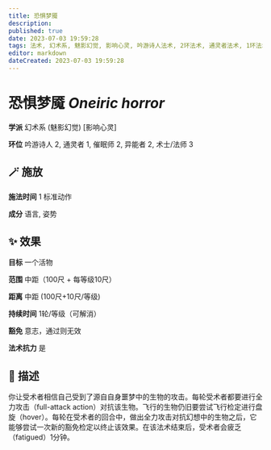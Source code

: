 ```yaml
---
title: 恐惧梦魇
description: 
published: true
date: 2023-07-03 19:59:28
tags: 法术, 幻术系, 魅影幻觉, 影响心灵, 吟游诗人法术, 2环法术, 通灵者法术, 1环法术, 催眠师法术, 异能者法术, 术士/法师法术, 3环法术
editor: markdown
dateCreated: 2023-07-03 19:59:28
---
```


# **恐惧梦魇** *Oneiric horror*

**学派** 幻术系 (魅影幻觉) \[影响心灵\] 

**环位** 吟游诗人 2, 通灵者 1, 催眠师 2, 异能者 2, 术士/法师 3

## 🪄 施放

**施法时间** 1 标准动作

**成分** 语言, 姿势

## ✨ 效果 

**目标** 一个活物 

**范围** 中距（100尺 + 每等级10尺）

**距离** 中距 (100尺+10尺/等级)  

**持续时间** 1轮/等级（可解消） 

**豁免** 意志，通过则无效

**法术抗力** 是

## 📖 描述

你让受术者相信自己受到了源自自身噩梦中的生物的攻击。每轮受术者都要进行全力攻击（full-attack action）对抗该生物。飞行的生物仍旧要尝试飞行检定进行盘旋（hover）。每轮在受术者的回合中，做出全力攻击对抗幻想中的生物之后，它能够尝试一次新的豁免检定以终止该效果。在该法术结束后，受术者会疲乏（fatigued）1分钟。
    